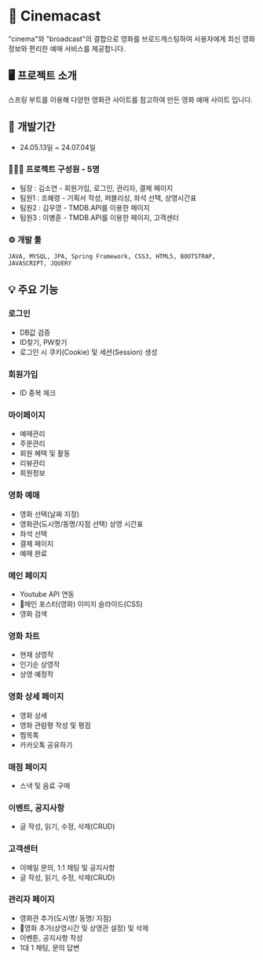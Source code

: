 # 📌 Cinemacast

"cinema"와 "broadcast"의 결합으로 영화를 브로드캐스팅하여 사용자에게 최신 영화 정보와 편리한 예매 서비스를 제공합니다.


## 🖥️ 프로젝트 소개

스프링 부트를 이용해 다양한 영화관 사이트를 참고하여 만든 영화 예매 사이트 입니다.

## 📆 개발기간

* 24.05.13일 ~ 24.07.04일

### 👨‍👩‍👦 프로젝트 구성원 - 5명

* 팀장 : 김소연 - 회원가입, 로그인, 관리자, 결제 페이지
* 팀원1 : 조혜령 - 기획서 작성, 퍼블리싱, 좌석 선택, 상영시간표
* 팀원2 : 김우영 - TMDB.API를 이용한 페이지
* 팀원3 : 이병훈 - TMDB.API를 이용한 페이지, 고객센터           

### ⚙️ 개발 툴

```
JAVA, MYSQL, JPA, Spring Framework, CSS3, HTML5, BOOTSTRAP, JAVASCRIPT, JQUERY
```

## 💡 주요 기능

### 로그인
* DB값 검증
* ID찾기, PW찾기
* 로그인 시 쿠키(Cookie) 및 세션(Session) 생성
  
### 회원가입
* ID 중복 체크

### 마이페이지
* 예매관리
* 주문관리
* 회원 혜택 및 활동
* 리뷰관리
* 회원정보 

### 영화 예매
* 영화 선택(날짜 지정)
* 영화관(도시명/동명/지점 선택) 상영 시간표
* 좌석 선택
* 결제 페이지
* 예매 완료

### 메인 페이지
* Youtube API 연동
* 메인 포스터(영화) 이미지 슬라이드(CSS)
* 영화 검색

### 영화 차트
* 현재 상영작
* 인기순 상영작
* 상영 예정작

### 영화 상세 페이지
* 영화 상세
* 영화 관람평 작성 및 평점
* 찜목록
* 카카오톡 공유하기

### 매점 페이지
* 스낵 및 음료 구매

### 이벤트, 공지사항
* 글 작성, 읽기, 수정, 삭제(CRUD)

### 고객센터
* 이메일 문의, 1:1 채팅 및 공지사항
* 글 작성, 읽기, 수정, 삭제(CRUD)

### 관리자 페이지
* 영화관 추가(도시명/ 동명/ 지점)
* 영화 추가(상영시간 및 상영관 설정) 및 삭제
* 이벤튼, 공지사항 작성
* 1대 1 채팅, 문의 답변
